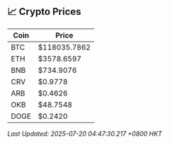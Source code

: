 ## 📈 Crypto Prices

| Coin | Price |
| ---- | ----- |
| BTC | $118035.7862 |
| ETH | $3578.6597 |
| BNB | $734.9076 |
| CRV | $0.9778 |
| ARB | $0.4626 |
| OKB | $48.7548 |
| DOGE | $0.2420 |

_Last Updated: 2025-07-20 04:47:30.217 +0800 HKT_